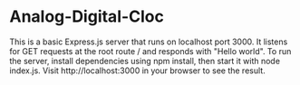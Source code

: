 # Analog-Digital-Cloc
This is a basic Express.js server that runs on localhost port 3000. It listens for GET requests at the root route / and responds with "Hello world". To run the server, install dependencies using npm install, then start it with node index.js. Visit http://localhost:3000 in your browser to see the result.
